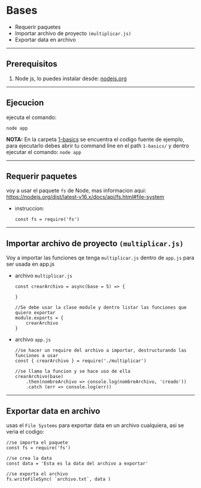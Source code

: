 # Bases
- Requerir paquetes
- Importar archivo de proyecto `(multiplicar.js)`
- Exportar data en archivo

---

## Prerequisitos

1. Node js, lo puedes instalar desde: [nodejs.org](https://nodejs.org/)

---

## Ejecucion
ejecuta el comando:

```
node app
```

**NOTA:** En la carpeta [1-basics](./1-basics/) se encuentra el codigo fuente de ejemplo, para ejecutarlo debes abrir tu command line en el path `1-basics/` y dentro ejecutar el comando: `node app` 

---

## Requerir paquetes
voy a usar el paquete `fs` de Node, mas informacion aqui: https://nodejs.org/dist/latest-v16.x/docs/api/fs.html#file-system

- instruccion: 
    ```JS
    const fs = require('fs')
    ```

---

## Importar archivo de proyecto `(multiplicar.js)`
Voy a importar las funciones qe tenga `multiplicar.js` dentro de `app.js` para ser usada en app.js

- archivo `multiplicar.js`

    ```JS
    const crearArchivo = async(base = 5) => {

    }

    //Se debe usar la clase module y dentro listar las funciones que quiero exportar
    module.exports = {
        crearArchivo
    }
    ```

- archivo `app.js`

    ```JS
    //se hacer un require del archivo a importar, destructurando las funciones a usar
    const { crearArchivo } = require('./multiplicar')

    //se llama la funcion y se hace uso de ella
    crearArchivo(base)
        .then(nombreArchivo => console.log(nombreArchivo, 'creado'))
        .catch (err => console.log(err))
    ```

---

## Exportar data en archivo
usas el `File Systems` para exportar data en un archivo cualquiera, asi se veria el codigo:

```JS
//se importa el paquete 
const fs = require('fs')

//se crea la data
const data = 'Esta es la data del archivo a exportar'

//se exporta el archivo
fs.writeFileSync( `archivo.txt`, data )
```

